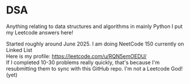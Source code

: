 # DSA
Anything relating to data structures and algorithms in mainly Python 
I put my Leetcode answers here!

Started roughly around June 2025. I am doing NeetCode 150 currently on Linked List
<br>
Here is my profile: https://leetcode.com/u/RQN5emOEDU/ 
<br>
If I completed 10-30 problems really quickly, that's because I'm resubmitting them to sync with this GitHub repo. I'm not a Leetcode God! (yet)
